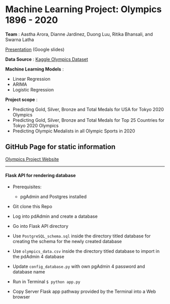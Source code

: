 # Machine Learning Project: Olympics 1896 - 2020

**Team** : Aastha Arora, Dianne Jardinez, Duong Luu, Ritika Bhansali, and Swarna Latha 


[Presentation](https://docs.google.com/presentation/d/1mj6rhwKhcgTzlXBbm85ND_es7FiVOcvyNoUK_zkgKRw/edit) (Google slides)


**Data Source** : [Kaggle Olympics Dataset](https://www.kaggle.com/heesoo37/120-years-of-olympic-history-athletes-and-results)

**Machine Learning Models** : 
- Linear Regression
- ARIMA
- Logistic Regression

**Project scope** :
- Predicting Gold, Silver, Bronze and Total Medals for USA for Tokyo 2020 Olympics
- Predicting Gold, Silver, Bronze and Total Medals for Top 25 Countries for Tokyo 2020 Olympics
- Predicting Olympic Medalists in all Olympic Sports in 2020


## GitHub Page for static information

[Olympics Project Website](https://diannejardinez.github.io/Olympic_Data_machine_learning/Flask%20API/templates/index.html)

---


#### Flask API for rendering database

- Prerequisites: 
	- pgAdmin and Postgres installed

- Git clone this Repo 
- Log into pdAdmin and create a database 
- Go into Flask API directory
- Use `PostgreSQL_schema.sql` inside the directory titled database for creating the schema for the newly created database 
- Use `olympics_data.csv` inside the directory titled database to import in the pdAdmin 4 database
- Update `config_database.py` with own pgAdmin 4 password and database name
- Run in Terminal `$ python app.py`
- Copy Server Flask app pathway provided by the Terminal into a Web browser 